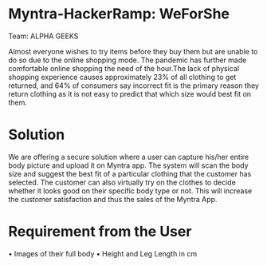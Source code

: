 # Myntra-HackerRamp: WeForShe
Team: ALPHA GEEKS

Almost everyone wishes to try items before they buy them but are unable to do so due to the online shopping mode. The pandemic has further made comfortable online shopping the need of the hour.The lack of physical shopping experience causes approximately 23% of all clothing to get returned, and 64% of consumers say incorrect fit is the primary reason they return clothing as it is not easy to predict that which size would best fit on them.


# Solution
We are offering a secure solution where a user can capture his/her entire body picture and upload it on Myntra app. The system will scan the body size and suggest the best fit of a particular clothing that the customer has selected. The customer can also virtually try on the clothes to decide whether it looks good on their specific body type or not. This will increase the customer satisfaction and thus the sales of the Myntra App.

# Requirement from the User
•	Images of their full body
•	Height and Leg Length in cm

